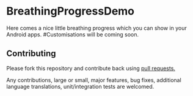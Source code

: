 # BreathingProgressDemo
Here comes a nice little breathing progress which you can show in your Android apps.
#Customisations will be coming soon.

## Contributing

Please fork this repository and contribute back using <a href="https://github.com/webianks/BreathingProgressDemo/pulls">pull requests.</a><br>

Any contributions, large or small, major features, bug fixes, additional language translations, unit/integration tests are welcomed.

